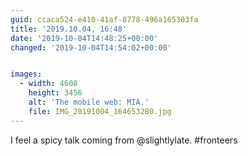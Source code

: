 ```yaml
---
guid: ccaca524-e410-41af-8778-496a165303fa
title: '2019.10.04, 16:48'
date: '2019-10-04T14:48:25+00:00'
changed: '2019-10-04T14:54:02+00:00'


images:
  - width: 4608
    height: 3456
    alt: 'The mobile web: MIA.'
    file: IMG_20191004_164653280.jpg
---
```


I feel a spicy talk coming from @slightlylate. #fronteers
